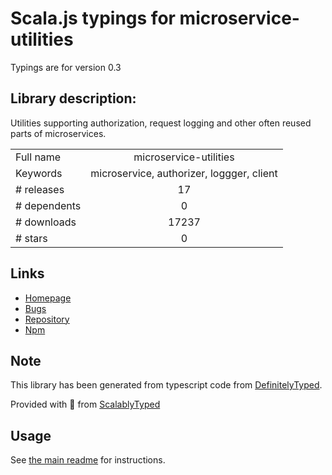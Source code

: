 
# Scala.js typings for microservice-utilities

Typings are for version 0.3

## Library description:
Utilities supporting authorization, request logging and other often reused parts of microservices.

|                    |                 |
| ------------------ | :-------------: |
| Full name          | microservice-utilities |
| Keywords           | microservice, authorizer, loggger, client |
| # releases         | 17 |
| # dependents       | 0 |
| # downloads        | 17237 |
| # stars            | 0 |

## Links
- [Homepage](https://github.com/Cimpress-MCP/microservice-utilities.js#readme)
- [Bugs](https://github.com/Cimpress-MCP/microservice-utilities.js/issues)
- [Repository](https://github.com/Cimpress-MCP/microservice-utilities.js)
- [Npm](https://www.npmjs.com/package/microservice-utilities)
    


## Note
This library has been generated from typescript code from [DefinitelyTyped](https://definitelytyped.org).

Provided with :purple_heart: from [ScalablyTyped](https://github.com/oyvindberg/ScalablyTyped)

## Usage
See [the main readme](../../readme.md) for instructions.


